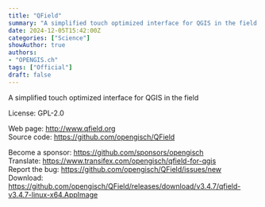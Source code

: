 ```yaml
---
title: "QField"
summary: "A simplified touch optimized interface for QGIS in the field."
date: 2024-12-05T15:42:00Z
categories: ["Science"]
showAuthor: true
authors:
- "OPENGIS.ch"
tags: ["Official"]
draft: false
---
```


A simplified touch optimized interface for QGIS in the field

License: GPL-2.0

Web page: <http://www.qfield.org>  
Source code: <https://github.com/opengisch/QField>

Become a sponsor: <https://github.com/sponsors/opengisch>  
Translate: <https://www.transifex.com/opengisch/qfield-for-qgis>  
Report the bug: <https://github.com/opengisch/QField/issues/new>  
Download: <https://github.com/opengisch/QField/releases/download/v3.4.7/qfield-v3.4.7-linux-x64.AppImage>
